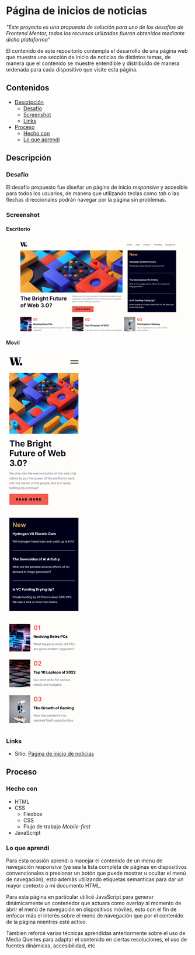# Página de inicios de noticias

_"Este proyecto es una propuesta de solución para uno de los desafios de Frontend Mentor, todos los recursos utilizados fueron obtenidos mediante dicha plataforma"_

El contenido de este repositorio contempla el desarrollo de una página web que muestra una sección de inicio de noticias de distintos temas, de manera que el contenido se muestre entendible y distribuido de manera ordenada para cada dispositivo que visite esta página.

## Contenidos

- [Descripción](#descripción)
  - [Desafío](#desafío)
  - [Screenshot](#screenshot)
  - [Links](#links)
- [Proceso](#proceso)
  - [Hecho con](#hecho-con)
  - [Lo que aprendí](#lo-que-aprendí)

## Descripción

### Desafío

El desafio propuesto fue diseñar un página de inicio _responsive_ y accesible para todos los usuarios, de manera que utilizando teclas como _tab_ o las flechas direccionales podrán navegar por la página sin problemas.

### Screenshot

#### Escritorio
![](./assets/images/example-desktop.png)

#### Movil
![](./assets/images/example-mobile.png)

### Links

- Sitio: [Página de inicio de noticias](f-avalos.github.io/News-Homepage/)

## Proceso

### Hecho con

- HTML
- CSS
  - Flexbox
  - CSS
  - Flujo de trabajo _Mobile-first_
- JavaScript

### Lo que aprendí

Para esta ocasión aprendi a manejar el contenido de un menu de navegación _responsive_ (ya sea la lista completa de páginas en dispositivos convencionales o presionar un botón que puede mostrar u ocultar el menú de navegación), esto además utilizando etiquetas semanticas para dar un mayor contexto a mi documento HTML.

Para esta página en particular utilicé JavaScript para generar dinámicamente un contenedor que actuara como _overlay_ al momento de abrir el menú de navegación en dispositivos móviles, esto con el fin de enfocar más el interés sobre el menú de navegación que por el contenido de la página mientres esté activo.

Tambien reforcé varias técnicas aprendidas anteriormente sobre el uso de Media Queries para adaptar el contenido en ciertas resoluciones, el uso de fuentes dinámicas, accesibilidad, etc.

